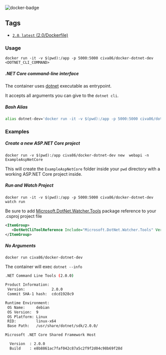 
![docker-badge](http://dockeri.co/image/civa86/dotnet-dev)

## Tags

- [`2.0`, `latest` (2.0/Dockerfile)](https://github.com/civa86/docker-dotnet-dev/blob/master/2.0/Dockerfile)

### Usage

`docker run -it -v $(pwd):/app -p 5000:5000 civa86/docker-dotnet-dev <DOTNET_CLI_COMMAND>`

##### .NET Core command-line interface

The container uses [dotnet](https://docs.microsoft.com/en-us/dotnet/core/tools/?tabs=netcore2x) executable as entrypoint.

It accepts all arguments you can give to the `dotnet cli`.

##### Bash Alias

```bash
alias dotnet-dev='docker run -it -v $(pwd):/app -p 5000:5000 civa86/dotnet-dev'
```

### Examples

##### Create a new ASP.NET Core project

 `docker run -v $(pwd):/app civa86/docker-dotnet-dev new  webapi -n ExampleAspNetCore`

 This will create the `ExampleAspNetCore` folder inside your `pwd` directory with a working ASP.NET Core project inside.

 ##### Run and Watch Project

 `docker run -it -v $(pwd):/app -p 5000:5000 civa86/docker-dotnet-dev watch run`

 Be sure to add [Microsoft.DotNet.Watcher.Tools](https://github.com/aspnet/Docs/blob/master/aspnetcore/tutorials/dotnet-watch.md) package reference to your .csproj project file

 ```xml
 <ItemGroup>
    <DotNetCliToolReference Include="Microsoft.DotNet.Watcher.Tools" Version="2.0.0" />
</ItemGroup>
 ```

##### No Arguments

`docker run civa86/docker-dotnet-dev`

The container will exec `dotnet --info`

```bash
.NET Command Line Tools (2.0.0)

Product Information:
 Version:            2.0.0
 Commit SHA-1 hash:  cdcd1928c9

Runtime Environment:
 OS Name:     debian
 OS Version:  9
 OS Platform: Linux
 RID:         linux-x64
 Base Path:   /usr/share/dotnet/sdk/2.0.0/

Microsoft .NET Core Shared Framework Host

  Version  : 2.0.0
  Build    : e8b8861ac7faf042c87a5c2f9f2d04c98b69f28d
```

